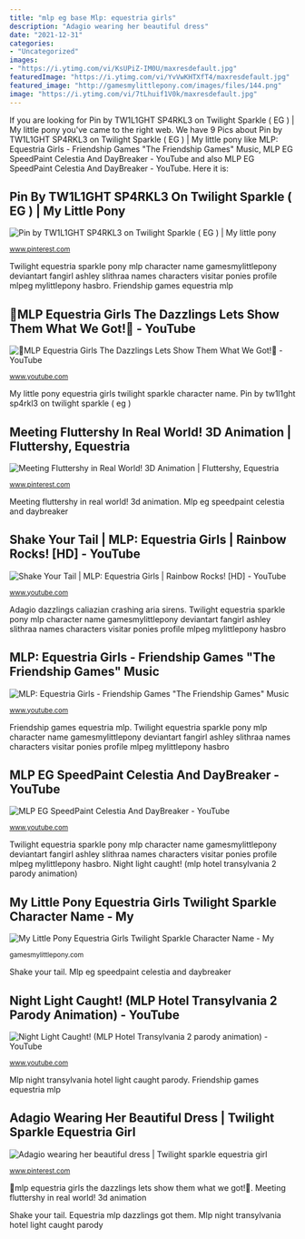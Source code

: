 ```yaml
---
title: "mlp eg base Mlp: equestria girls"
description: "Adagio wearing her beautiful dress"
date: "2021-12-31"
categories:
- "Uncategorized"
images:
- "https://i.ytimg.com/vi/KsUPiZ-IM0U/maxresdefault.jpg"
featuredImage: "https://i.ytimg.com/vi/YvVwKHTXfT4/maxresdefault.jpg"
featured_image: "http://gamesmylittlepony.com/images/files/144.png"
image: "https://i.ytimg.com/vi/7tLhuif1V0k/maxresdefault.jpg"
---
```


If you are looking for Pin by TW1L1GHT SP4RKL3 on Twilight Sparkle ( EG ) | My little pony you've came to the right web. We have 9 Pics about Pin by TW1L1GHT SP4RKL3 on Twilight Sparkle ( EG ) | My little pony like MLP: Equestria Girls - Friendship Games &quot;The Friendship Games&quot; Music, MLP EG SpeedPaint Celestia And DayBreaker - YouTube and also MLP EG SpeedPaint Celestia And DayBreaker - YouTube. Here it is:

## Pin By TW1L1GHT SP4RKL3 On Twilight Sparkle ( EG ) | My Little Pony

![Pin by TW1L1GHT SP4RKL3 on Twilight Sparkle ( EG ) | My little pony](https://i.pinimg.com/736x/c2/96/c1/c296c1d372a2bf423a5435f894938f40.jpg "Night light caught! (mlp hotel transylvania 2 parody animation)")

<small>www.pinterest.com</small>

Twilight equestria sparkle pony mlp character name gamesmylittlepony deviantart fangirl ashley slithraa names characters visitar ponies profile mlpeg mylittlepony hasbro. Friendship games equestria mlp

## 💖MLP Equestria Girls The Dazzlings Lets Show Them What We Got!💖 - YouTube

![💖MLP Equestria Girls The Dazzlings Lets Show Them What We Got!💖 - YouTube](https://i.ytimg.com/vi/7tLhuif1V0k/maxresdefault.jpg "Meeting fluttershy in real world! 3d animation")

<small>www.youtube.com</small>

My little pony equestria girls twilight sparkle character name. Pin by tw1l1ght sp4rkl3 on twilight sparkle ( eg )

## Meeting Fluttershy In Real World! 3D Animation | Fluttershy, Equestria

![Meeting Fluttershy in Real World! 3D Animation | Fluttershy, Equestria](https://i.pinimg.com/736x/40/1f/57/401f578c772ffd6f05dfc4f51c80631e.jpg "Friendship games equestria mlp")

<small>www.pinterest.com</small>

Meeting fluttershy in real world! 3d animation. Mlp eg speedpaint celestia and daybreaker

## Shake Your Tail | MLP: Equestria Girls | Rainbow Rocks! [HD] - YouTube

![Shake Your Tail | MLP: Equestria Girls | Rainbow Rocks! [HD] - YouTube](https://i.ytimg.com/vi/kRi23JdboJ0/maxresdefault.jpg "My little pony equestria girls twilight sparkle character name")

<small>www.youtube.com</small>

Adagio dazzlings caliazian crashing aria sirens. Twilight equestria sparkle pony mlp character name gamesmylittlepony deviantart fangirl ashley slithraa names characters visitar ponies profile mlpeg mylittlepony hasbro

## MLP: Equestria Girls - Friendship Games &quot;The Friendship Games&quot; Music

![MLP: Equestria Girls - Friendship Games &quot;The Friendship Games&quot; Music](https://i.ytimg.com/vi/YvVwKHTXfT4/maxresdefault.jpg "Mlp: equestria girls")

<small>www.youtube.com</small>

Friendship games equestria mlp. Twilight equestria sparkle pony mlp character name gamesmylittlepony deviantart fangirl ashley slithraa names characters visitar ponies profile mlpeg mylittlepony hasbro

## MLP EG SpeedPaint Celestia And DayBreaker - YouTube

![MLP EG SpeedPaint Celestia And DayBreaker - YouTube](https://i.ytimg.com/vi/bYk4uKk16Bc/maxresdefault.jpg "Shake your tail")

<small>www.youtube.com</small>

Twilight equestria sparkle pony mlp character name gamesmylittlepony deviantart fangirl ashley slithraa names characters visitar ponies profile mlpeg mylittlepony hasbro. Night light caught! (mlp hotel transylvania 2 parody animation)

## My Little Pony Equestria Girls Twilight Sparkle Character Name - My

![My Little Pony Equestria Girls Twilight Sparkle Character Name - My](http://gamesmylittlepony.com/images/files/144.png "Meeting fluttershy in real world! 3d animation")

<small>gamesmylittlepony.com</small>

Shake your tail. Mlp eg speedpaint celestia and daybreaker

## Night Light Caught! (MLP Hotel Transylvania 2 Parody Animation) - YouTube

![Night Light Caught! (MLP Hotel Transylvania 2 parody animation) - YouTube](https://i.ytimg.com/vi/KsUPiZ-IM0U/maxresdefault.jpg "My little pony equestria girls twilight sparkle character name")

<small>www.youtube.com</small>

Mlp night transylvania hotel light caught parody. Friendship games equestria mlp

## Adagio Wearing Her Beautiful Dress | Twilight Sparkle Equestria Girl

![Adagio wearing her beautiful dress | Twilight sparkle equestria girl](https://i.pinimg.com/736x/ba/9f/43/ba9f431082649e953875a61465c06f6c.jpg "Mlp night transylvania hotel light caught parody")

<small>www.pinterest.com</small>

💖mlp equestria girls the dazzlings lets show them what we got!💖. Meeting fluttershy in real world! 3d animation

Shake your tail. Equestria mlp dazzlings got them. Mlp night transylvania hotel light caught parody
